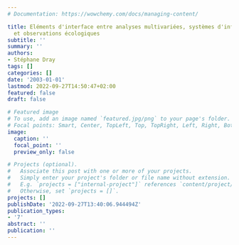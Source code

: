 ```yaml
---
# Documentation: https://wowchemy.com/docs/managing-content/

title: Eléments d'interface entre analyses multivariées, systèmes d'information géographique
  et observations écologiques
subtitle: ''
summary: ''
authors:
- Stéphane Dray
tags: []
categories: []
date: '2003-01-01'
lastmod: 2022-09-27T14:50:47+02:00
featured: false
draft: false

# Featured image
# To use, add an image named `featured.jpg/png` to your page's folder.
# Focal points: Smart, Center, TopLeft, Top, TopRight, Left, Right, BottomLeft, Bottom, BottomRight.
image:
  caption: ''
  focal_point: ''
  preview_only: false

# Projects (optional).
#   Associate this post with one or more of your projects.
#   Simply enter your project's folder or file name without extension.
#   E.g. `projects = ["internal-project"]` references `content/project/deep-learning/index.md`.
#   Otherwise, set `projects = []`.
projects: []
publishDate: '2022-09-27T13:40:06.944494Z'
publication_types:
- '7'
abstract: ''
publication: ''
---
```

